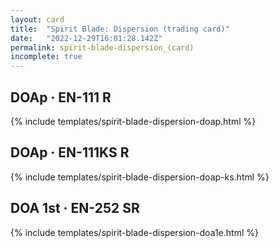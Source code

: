 ```yaml
---
layout: card
title:  "Spirit Blade: Dispersion (trading card)"
date:   "2022-12-29T16:01:28.142Z"
permalink: spirit-blade-dispersion_(card)
incomplete: true
---
```


## DOAp &middot; EN-111 R

{% include templates/spirit-blade-dispersion-doap.html %}


## DOAp &middot; EN-111KS R

{% include templates/spirit-blade-dispersion-doap-ks.html %}


## DOA 1st &middot; EN-252 SR

{% include templates/spirit-blade-dispersion-doa1e.html %}
